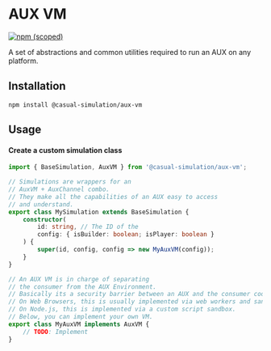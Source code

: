 # AUX VM

[![npm (scoped)](https://img.shields.io/npm/v/@casual-simulation/aux-vm.svg)](https://www.npmjs.com/package/@casual-simulation/aux-vm)

A set of abstractions and common utilities required to run an AUX on any platform.

## Installation

```
npm install @casual-simulation/aux-vm
```

## Usage

#### Create a custom simulation class

```typescript
import { BaseSimulation, AuxVM } from '@casual-simulation/aux-vm';

// Simulations are wrappers for an
// AuxVM + AuxChannel combo.
// They make all the capabilities of an AUX easy to access
// and understand.
export class MySimulation extends BaseSimulation {
    constructor(
        id: string, // The ID of the
        config: { isBuilder: boolean; isPlayer: boolean }
    ) {
        super(id, config, config => new MyAuxVM(config));
    }
}

// An AUX VM is in charge of separating
// the consumer from the AUX Environment.
// Basically its a security barrier between an AUX and the consumer code.
// On Web Browsers, this is usually implemented via web workers and sandboxed iframes.
// On Node.js, this is implemented via a custom script sandbox.
// Below, you can implement your own VM.
export class MyAuxVM implements AuxVM {
    // TODO: Implement
}
```
